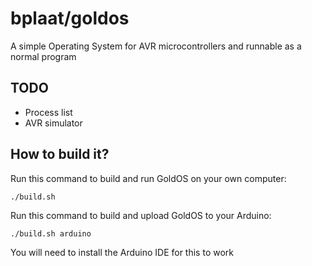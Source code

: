 # bplaat/goldos
A simple Operating System for AVR microcontrollers and runnable as a normal program

## TODO
- Process list
- AVR simulator

## How to build it?
Run this command to build and run GoldOS on your own computer:
```
./build.sh
```

Run this command to build and upload GoldOS to your Arduino:
```
./build.sh arduino
```
You will need to install the Arduino IDE for this to work
